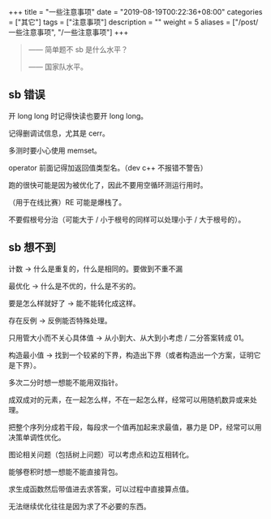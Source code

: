+++
title = "一些注意事项"
date = "2019-08-19T00:22:36+08:00"
categories = ["其它"]
tags = ["注意事项"]
description = ""
weight = 5
aliases = ["/post/一些注意事项", "/一些注意事项"]
+++


> —— 简单题不 sb 是什么水平？
>
> —— 国家队水平。

<!--more-->

## sb 错误

开 long long 时记得快读也要开 long long。

记得删调试信息，尤其是 cerr。

多测时要小心使用 memset。

operator 前面记得加返回值类型名。（dev c++ 不报错不警告）

跑的很快可能是因为被优化了，因此不要用空循环测运行用时。

（用于在线比赛）RE 可能是爆栈了。

不要假根号分治（可能大于 / 小于根号的同样可以处理小于 / 大于根号的）。

## sb 想不到

计数 → 什么是重复的，什么是相同的。要做到不重不漏

最优化 → 什么是不优的，什么是不劣的。

要是怎么样就好了 → 能不能转化成这样。

存在反例 → 反例能否特殊处理。

只用管大小而不关心具体值 → 从小到大、从大到小考虑 / 二分答案转成 01。

构造最小值 → 找到一个较紧的下界，构造出下界（或者构造出一个方案，证明它是下界）。

多次二分时想一想能不能用双指针。

成双成对的元素，在一起怎么样，不在一起怎么样，经常可以用随机数异或来处理。

把整个序列分成若干段，每段求一个值再加起来求最值，暴力是 DP，经常可以用决策单调性优化。

图论相关问题（包括树上问题）可以考虑点和边互相转化。

能够卷积时想一想能不能直接背包。

求生成函数然后带值进去求答案，可以过程中直接算点值。

无法继续优化往往是因为求了不必要的东西。
